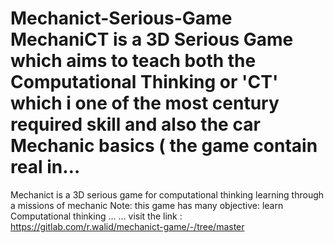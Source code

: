 # Mechanict-Serious-Game MechaniCT is a 3D Serious Game which aims to teach both the Computational Thinking or 'CT' which i one of the most century required skill and also the car Mechanic basics ( the game contain real in…


Mechanict is a 3D serious game for computational thinking learning through a missions of mechanic 
Note: this game has many objective: learn Computational thinking
  ...
  ...
  visit the link :
  https://gitlab.com/r.walid/mechanict-game/-/tree/master
